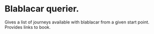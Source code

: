 # Blablacar querier.

Gives a list of journeys available with blablacar from a given start point.
Provides links to book.
